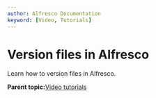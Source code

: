 ```yaml
---
author: Alfresco Documentation
keyword: [Video, Tutorials]
---
```


# Version files in Alfresco

Learn how to version files in Alfresco.

  

**Parent topic:**[Video tutorials](../topics/alfresco-video-tutorials.md)

